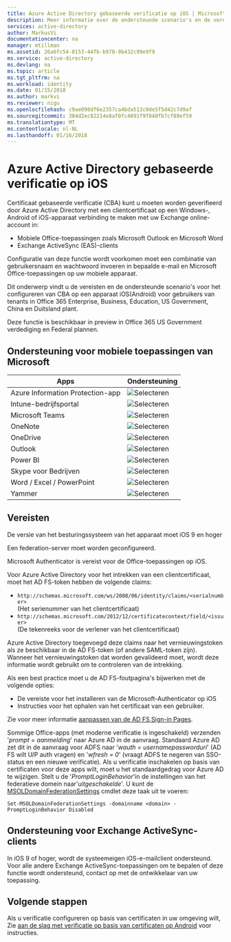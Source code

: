 ```yaml
---
title: Azure Active Directory gebaseerde verificatie op iOS | Microsoft Docs
description: Meer informatie over de ondersteunde scenario's en de vereisten voor het configureren op certificaten gebaseerde verificatie in oplossingen met iOS-apparaten
services: active-directory
author: MarkusVi
documentationcenter: na
manager: mtillman
ms.assetid: 26a6fc54-0153-44fb-b970-9b432c99e9f9
ms.service: active-directory
ms.devlang: na
ms.topic: article
ms.tgt_pltfrm: na
ms.workload: identity
ms.date: 01/15/2018
ms.author: markvi
ms.reviewer: nigu
ms.openlocfilehash: c9ae098df6e2357ca4bda513c0de5f5d42c7d9af
ms.sourcegitcommit: 384d2ec82214e8af0fc4891f9f840fb7cf89ef59
ms.translationtype: MT
ms.contentlocale: nl-NL
ms.lasthandoff: 01/16/2018
---
```

# <a name="azure-active-directory-certificate-based-authentication-on-ios"></a>Azure Active Directory gebaseerde verificatie op iOS

Certificaat gebaseerde verificatie (CBA) kunt u moeten worden geverifieerd door Azure Active Directory met een clientcertificaat op een Windows-, Android of iOS-apparaat verbinding te maken met uw Exchange online-account in:

* Mobiele Office-toepassingen zoals Microsoft Outlook en Microsoft Word   
* Exchange ActiveSync (EAS)-clients

Configuratie van deze functie wordt voorkomen moet een combinatie van gebruikersnaam en wachtwoord invoeren in bepaalde e-mail en Microsoft Office-toepassingen op uw mobiele apparaat.

Dit onderwerp vindt u de vereisten en de ondersteunde scenario's voor het configureren van CBA op een apparaat iOS(Android) voor gebruikers van tenants in Office 365 Enterprise, Business, Education, US Government, China en Duitsland plant.

Deze functie is beschikbaar in preview in Office 365 US Government verdediging en Federal plannen.




## <a name="microsoft-mobile-applications-support"></a>Ondersteuning voor mobiele toepassingen van Microsoft

| Apps | Ondersteuning |
| --- | --- |
| Azure Information Protection-app |![Selecteren][1] |
| Intune-bedrijfsportal |![Selecteren][1] |
| Microsoft Teams |![Selecteren][1] |
| OneNote |![Selecteren][1] |
| OneDrive |![Selecteren][1] |
| Outlook |![Selecteren][1] |
| Power BI |![Selecteren][1] |
| Skype voor Bedrijven |![Selecteren][1] |
| Word / Excel / PowerPoint |![Selecteren][1] |
| Yammer |![Selecteren][1] |


## <a name="requirements"></a>Vereisten

De versie van het besturingssysteem van het apparaat moet iOS 9 en hoger

Een federation-server moet worden geconfigureerd.  

Microsoft Authenticator is vereist voor de Office-toepassingen op iOS.  

Voor Azure Active Directory voor het intrekken van een clientcertificaat, moet het AD FS-token hebben de volgende claims:  

* `http://schemas.microsoft.com/ws/2008/06/identity/claims/<serialnumber>`  
  (Het serienummer van het clientcertificaat)
* `http://schemas.microsoft.com/2012/12/certificatecontext/field/<issuer>`  
  (De tekenreeks voor de verlener van het clientcertificaat)

Azure Active Directory toegevoegd deze claims naar het vernieuwingstoken als ze beschikbaar in de AD FS-token (of andere SAML-token zijn). Wanneer het vernieuwingstoken dat worden gevalideerd moet, wordt deze informatie wordt gebruikt om te controleren van de intrekking.

Als een best practice moet u de AD FS-foutpagina's bijwerken met de volgende opties:

* De vereiste voor het installeren van de Microsoft-Authenticator op iOS
* Instructies voor het ophalen van het certificaat van een gebruiker.

Zie voor meer informatie [aanpassen van de AD FS Sign-in Pages](https://technet.microsoft.com/library/dn280950.aspx).

Sommige Office-apps (met moderne verificatie is ingeschakeld) verzenden '*prompt = aanmelding*' naar Azure AD in de aanvraag. Standaard Azure AD zet dit in de aanvraag voor ADFS naar '*wauth = usernamepassworduri*' (AD FS wilt U/P auth vragen) en '*wfresh = 0*' (vraagt ADFS te negeren van SSO-status en een nieuwe verificatie). Als u verificatie inschakelen op basis van certificaten voor deze apps wilt, moet u het standaardgedrag voor Azure AD te wijzigen. Stelt u de '*PromptLoginBehavior*'in de instellingen van het federatieve domein naar'*uitgeschakelde*'.
U kunt de [MSOLDomainFederationSettings](/powershell/module/msonline/set-msoldomainfederationsettings?view=azureadps-1.0) cmdlet deze taak uit te voeren:

`Set-MSOLDomainFederationSettings -domainname <domain> -PromptLoginBehavior Disabled`


## <a name="exchange-activesync-clients-support"></a>Ondersteuning voor Exchange ActiveSync-clients
In iOS 9 of hoger, wordt de systeemeigen iOS-e-mailclient ondersteund. Voor alle andere Exchange ActiveSync-toepassingen om te bepalen of deze functie wordt ondersteund, contact op met de ontwikkelaar van uw toepassing.  


## <a name="next-steps"></a>Volgende stappen

Als u verificatie configureren op basis van certificaten in uw omgeving wilt, Zie [aan de slag met verificatie op basis van certificaten op Android](active-directory-certificate-based-authentication-get-started.md) voor instructies.


<!--Image references-->
[1]: ./media/active-directory-certificate-based-authentication-ios/ic195031.png
